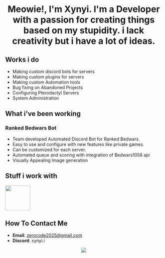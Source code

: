 <h1 align="center">Meowie!, I'm Xynyi. I'm a Developer with a passion for creating things based on my stupidity. i lack creativity but i have a lot of ideas. </h1>

## Works i do
- Making custom discord bots for servers
- Making custom plugins for servers
- Making custom Automation tools
- Bug fixing on Abandoned Projects
- Configuring Pterodactyl Servers
- System Administration

## What i've been working
### Ranked Bedwars Bot
- Team developed Automated Discord Bot for Ranked Bedwars.
- Easy to use and configure with new features like private games.
- Can be customized for each server.
- Automated queue and scoring with integration of Bedwars1058 api
- Visually Appealing Image generation

## Stuff i work with
<a href="https://skillicons.dev">
  <img height=80 src="https://skillicons.dev/icons?i=js,nodejs,java,python,html,css,aws,git,github,vscode,idea,mysql,mongodb" />
</a>

## How To Contact Me
- **Email**: zerocode2025@gmail.com
- **Discord**: xynyi.i
  
<div align="center">
<a href="https://discord.com/users/711883282886819951">
  <img src="https://lanyard.cnrad.dev/api/711883282886819951?showDisplayName=true&idleMessage=Meoww'%20Is%20Sleeping%20rn%20:P">
</a>
</div>


